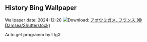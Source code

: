 ## History Bing Wallpaper
Wallpaper date: 2024-12-28
![](https://www.bing.com/th?id=OHR.CoralTurtle_JA-JP5618879842_UHD.jpg&w=1000)Download: [アオウミガメ, フランス (© Damsea/Shutterstock)](https://www.bing.com/th?id=OHR.CoralTurtle_JA-JP5618879842_UHD.jpg)

Auto get programm by LtgX
